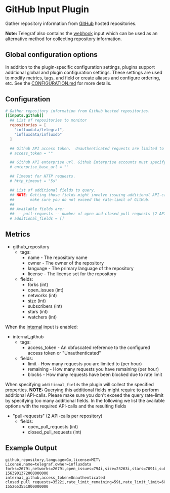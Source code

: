 # GitHub Input Plugin

Gather repository information from [GitHub][] hosted repositories.

**Note:** Telegraf also contains the [webhook][] input which can be used as an
alternative method for collecting repository information.

## Global configuration options <!-- @/docs/includes/plugin_config.md -->

In addition to the plugin-specific configuration settings, plugins support
additional global and plugin configuration settings. These settings are used to
modify metrics, tags, and field or create aliases and configure ordering, etc.
See the [CONFIGURATION.md][CONFIGURATION.md] for more details.

[CONFIGURATION.md]: ../../../docs/CONFIGURATION.md#plugins

## Configuration

```toml @sample.conf
# Gather repository information from GitHub hosted repositories.
[[inputs.github]]
  ## List of repositories to monitor
  repositories = [
    "influxdata/telegraf",
    "influxdata/influxdb"
  ]

  ## Github API access token.  Unauthenticated requests are limited to 60 per hour.
  # access_token = ""

  ## Github API enterprise url. Github Enterprise accounts must specify their base url.
  # enterprise_base_url = ""

  ## Timeout for HTTP requests.
  # http_timeout = "5s"

  ## List of additional fields to query.
  ## NOTE: Getting those fields might involve issuing additional API-calls, so please
  ##       make sure you do not exceed the rate-limit of GitHub.
  ##
  ## Available fields are:
  ##  - pull-requests -- number of open and closed pull requests (2 API-calls per repository)
  # additional_fields = []
```

## Metrics

- github_repository
  - tags:
    - name - The repository name
    - owner - The owner of the repository
    - language - The primary language of the repository
    - license - The license set for the repository
  - fields:
    - forks (int)
    - open_issues (int)
    - networks (int)
    - size (int)
    - subscribers (int)
    - stars (int)
    - watchers (int)

When the [internal][] input is enabled:

- internal_github
  - tags:
    - access_token - An obfuscated reference to the configured access token or "Unauthenticated"
  - fields:
    - limit - How many requests you are limited to (per hour)
    - remaining - How many requests you have remaining (per hour)
    - blocks - How many requests have been blocked due to rate limit

When specifying `additional_fields` the plugin will collect the specified
properties.  **NOTE:** Querying this additional fields might require to perform
additional API-calls.  Please make sure you don't exceed the query rate-limit by
specifying too many additional fields.  In the following we list the available
options with the required API-calls and the resulting fields

- "pull-requests" (2 API-calls per repository)
  - fields:
    - open_pull_requests (int)
    - closed_pull_requests (int)

## Example Output

```shell
github_repository,language=Go,license=MIT\ License,name=telegraf,owner=influxdata forks=2679i,networks=2679i,open_issues=794i,size=23263i,stars=7091i,subscribers=316i,watchers=7091i 1563901372000000000
internal_github,access_token=Unauthenticated closed_pull_requests=3522i,rate_limit_remaining=59i,rate_limit_limit=60i,rate_limit_blocks=0i,open_pull_requests=260i 1552653551000000000
```

[GitHub]: https://www.github.com
[internal]: /plugins/inputs/internal
[webhook]: /plugins/inputs/webhooks/github
